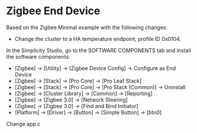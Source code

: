 # Zigbee End Device

Based on the Zigbee Minimal example with the following changes:

- Change the cluster to a HA temperature endpoint, profile ID 0x0104.

In the Simplicity Studio, go to the SOFTWARE COMPONENTS tab and install the software components:

- [Zigbee] → [Utility] → [Zigbee Device Config] → Configure as End Device
- [Zigbee] → [Stack] → [Pro Core] → [Pro Leaf Stack]
- [Zigbee] → [Stack] → [Pro Core] → [Pro Stack (Common)] → Uninstall
- [Zigbee] → [Cluster Library] → [Common] → [Reporting]
- [Zigbee] → [Zigbee 3.0] → [Network Steering]
- [Zigbee] → [Zigbee 3.0] → [Find and Bind Initiator]
- [Platform] → [Driver] → [Button] → [Simple Button] → [btn0]


Change app.c